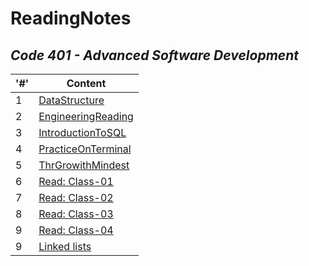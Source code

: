 # ReadingNotes

## *Code 401 - Advanced Software Development*

| '#'  | Content |
| ------------- | ------------- |
|  1  | [DataStructure](./Code401/DataStructure.md)  |
|  2  | [EngineeringReading](./Code401/EngineeringReadings.md) |
|  3  | [IntroductionToSQL](./Code401/IntroductionToSQL.md) |
|  4  | [PracticeOnTerminal](./Code401/TerminalPractice.md) |
|  5  | [ThrGrowithMindest](./Code401/GrowthMindest.md) |
|  6  | [Read: Class-01](./Code401/Class-01.md) |
|  7  | [Read: Class-02](./Code401/Class-02.md) |
|  8  | [Read: Class-03](./Code401/Class-03.md) |
|  9  | [Read: Class-04](./Code401/Class-04.md) |
|  9  | [Linked lists](./Code401/Linked-lists) |